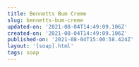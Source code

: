 ```yaml
---
title: Bennetts Bum Creme
slug: bennetts-bum-creme
updated-on: '2021-08-04T14:49:09.106Z'
created-on: '2021-08-04T14:49:09.106Z'
published-on: '2021-08-04T15:00:58.424Z'
layout: '[soap].html'
tags: soap
---
```



